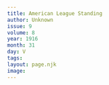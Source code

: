 ```yaml
---
title: American League Standing
author: Unknown
issue: 9
volume: 8
year: 1916
month: 31
day: V
tags:
layout: page.njk
image:
---
```





